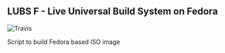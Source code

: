 ## LUBS F - Live Universal Build System on Fedora

![Travis](https://img.shields.io/travis/com/FascodeNet/LFBS)

Script to build Fedora based ISO image
